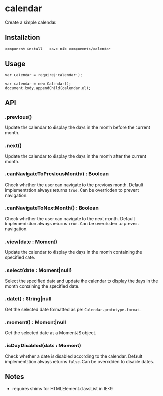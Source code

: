 # calendar

Create a simple calendar.

## Installation

    component install --save nib-components/calendar

## Usage

    var Calendar = require('calendar');

    var calendar = new Calendar();
    document.body.appendChild(calendar.el);

## API

### .previous()

Update the calendar to display the days in the month before the current month.

### .next()

Update the calendar to display the days in the month after the current month.

### .canNavigateToPreviousMonth() : Boolean

Check whether the user can navigate to the previous month. Default implementation always returns `true`. Can be overridden to prevent navigation.

### .canNavigateToNextMonth() : Boolean

Check whether the user can navigate to the next month. Default implementation always returns `true`. Can be overridden to prevent navigation.

### .view(date : Moment)

Update the calendar to display the days in the month containing the specified date.

### .select(date : Moment|null)

Select the specified date and update the calendar to display the days in the month containing the specified date.

### .date() : String|null

Get the selected date formatted as per `Calendar.prototype.format`.

### .moment() : Moment|null

Get the selected date as a MomentJS object.

### .isDayDisabled(date : Moment)

Check whether a date is disabled according to the calendar. Default implementation always returns `false`. Can be overridden to disable dates.

## Notes

 - requires shims for HTMLElement.classList in IE<9